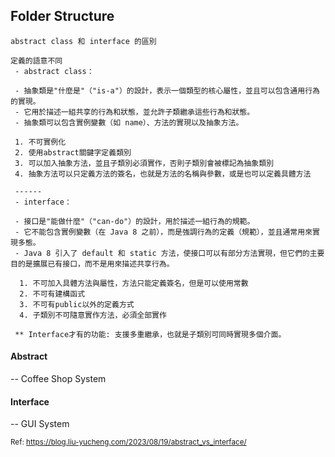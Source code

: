 ## Folder Structure

```
abstract class 和 interface 的區別

定義的語意不同
 - abstract class：

 - 抽象類是"什麼是"（"is-a"）的設計，表示一個類型的核心屬性，並且可以包含通用行為的實現。
 - 它用於描述一組共享的行為和狀態，並允許子類繼承這些行為和狀態。
 - 抽象類可以包含實例變數（如 name）、方法的實現以及抽象方法。

 1. 不可實例化
 2. 使用abstract關鍵字定義類別
 3. 可以加入抽象方法，並且子類別必須實作，否則子類別會被標記為抽象類別
 4. 抽象方法可以只定義方法的簽名，也就是方法的名稱與參數，或是也可以定義具體方法 

 ------
 - interface：

 - 接口是"能做什麼"（"can-do"）的設計，用於描述一組行為的規範。
 - 它不能包含實例變數（在 Java 8 之前），而是強調行為的定義（規範），並且通常用來實現多態。
 - Java 8 引入了 default 和 static 方法，使接口可以有部分方法實現，但它們的主要目的是擴展已有接口，而不是用來描述共享行為。

  1. 不可加入具體方法與屬性，方法只能定義簽名，但是可以使用常數
  2. 不可有建構函式
  3. 不可有public以外的定義方式
  4. 子類別不可隨意實作方法，必須全部實作

 ** Interface才有的功能: 支援多重繼承，也就是子類別可同時實現多個介面。
```

#### Abstract
-- Coffee Shop System

#### Interface
-- GUI System

<small>Ref: https://blog.liu-yucheng.com/2023/08/19/abstract_vs_interface/</small>